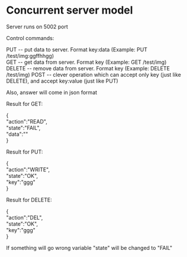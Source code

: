 Concurrent server model  
=======================================  
  
Server runs on 5002 port  
  
Control commands:  
  
PUT -- put data to server. Format key:data (Example: PUT /test/img:ggffhhgg)  
GET -- get data from server. Format key (Example: GET /test/img)  
DELETE -- remove data from server. Format key (Example: DELETE /test/img)
POST -- clever operation which can accept only key (just like DELETE), and accept key:value (just like PUT)  
  
Also, answer will come in json format  
  
Result for GET:  
  
{  
	"action":"READ",  
	"state":"FAIL",  
	"data":"<no data>"  
}  
  
Result for PUT:  
  
{  
	"action":"WRITE",  
	"state":"OK",  
	"key":"ggg"  
}  
  
Result for DELETE:  
  
{  
	"action":"DEL",  
	"state":"OK",  
	"key":"ggg"  
}  
  
If something will go wrong variable "state" will be changed to "FAIL"

